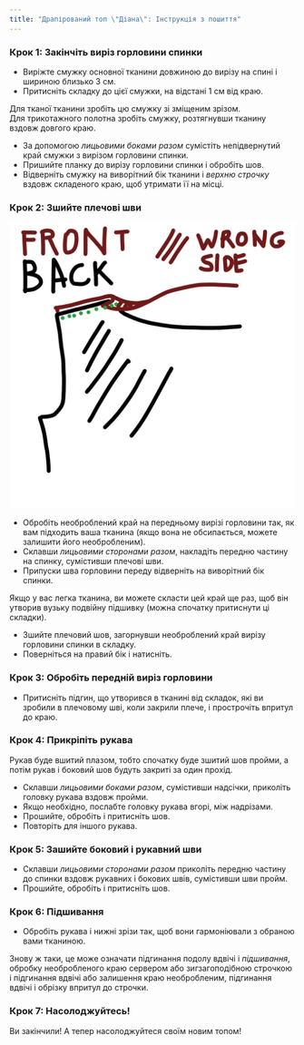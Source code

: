 ```yaml
---
title: "Драпірований топ \"Діана\": Інструкція з пошиття"
---
```


### Крок 1: Закінчіть виріз горловини спинки

- Виріжте смужку основної тканини довжиною до вирізу на спині і шириною близько 3 см.
- Притисніть складку до цієї смужки, на відстані 1 см від краю.

<Tip>

Для тканої тканини зробіть цю смужку зі зміщеним зрізом.  
Для трикотажного полотна зробіть смужку, розтягнувши тканину вздовж довгого краю.

</Tip>

- За допомогою _лицьовими боками разом_ сумістіть непідвернутий край смужки з вирізом горловини спинки.
- Пришийте планку до вирізу горловини спинки і обробіть шов.
- Відверніть смужку на виворітний бік тканини і _верхню строчку_ вздовж складеного краю, щоб утримати її на місці.

### Крок 2: Зшийте плечові шви

![Цей малюнок був надто гарний, щоб його не використати](neckline.jpg)

- Обробіть необроблений край на передньому вирізі горловини так, як вам підходить ваша тканина (якщо вона не обсипається, можете залишити його необробленим).
- Склавши _лицьовими сторонами разом_, накладіть передню частину на спинку, сумістивши плечові шви.
- Припуски шва горловини переду відверніть на виворітний бік спинки.

<Note>

Якщо у вас легка тканина, ви можете скласти цей край ще раз, щоб він утворив вузьку подвійну підшивку (можна спочатку притиснути ці складки).

</Note>

- Зшийте плечовий шов, загорнувши необроблений край вирізу горловини спинки в складку.
- Поверніться на правий бік і натисніть.

### Крок 3: Обробіть передній виріз горловини

- Притисніть підгин, що утворився в тканині від складок, які ви зробили в плечовому шві, коли закрили плече, і прострочіть впритул до краю.

### Крок 4: Прикріпіть рукава

Рукав буде вшитий плазом, тобто спочатку буде зшитий шов пройми, а потім рукав і боковий шов будуть закриті за один прохід.

- Склавши _лицьовими боками разом_, сумістивши надсічки, приколіть головку рукава вздовж пройми.
- Якщо необхідно, послабте головку рукава вгорі, між надрізами.
- Прошийте, обробіть і притисніть шов.
- Повторіть для іншого рукава.

### Крок 5: Зашийте боковий і рукавний шви

- Склавши _лицьовими сторонами разом_ приколіть передню частину до спинки вздовж рукавних і бокових швів, сумістивши шви пройм.
- Прошийте, обробіть і притисніть шов.

### Крок 6: Підшивання

- Обробіть рукава і нижні зрізи так, щоб вони гармоніювали з обраною вами тканиною.

<Note>

Знову ж таки, це може означати підгинання подолу вдвічі і _підшивання_, обробку необробленого краю сервером
або зигзагоподібною строчкою і підгинання вдвічі або залишення краю необробленим, підгинання вдвічі і
обрізку впритул до строчки.

</Note>

### Крок 7: Насолоджуйтесь!

Ви закінчили! А тепер насолоджуйтеся своїм новим топом!

